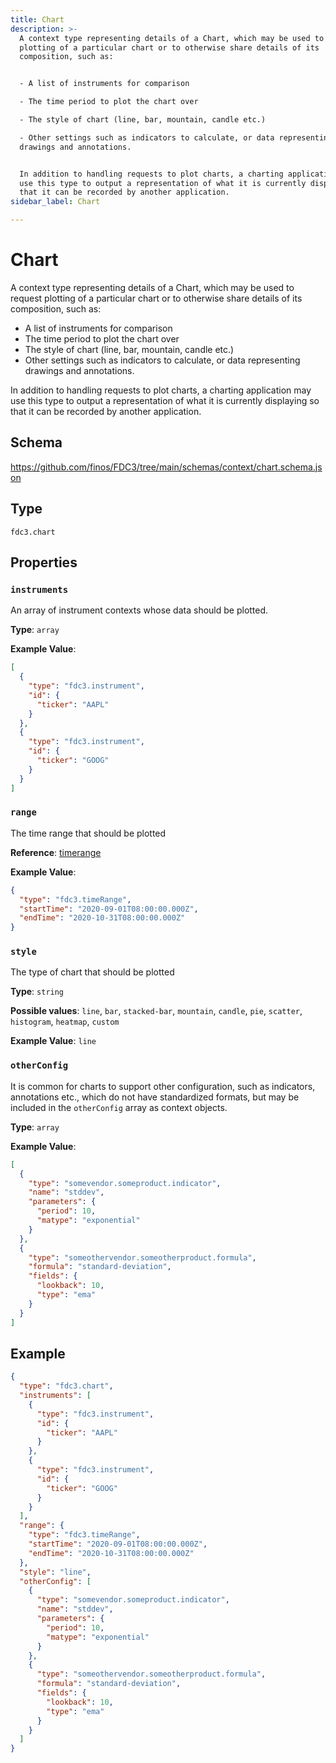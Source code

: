 ```yaml
---
title: Chart
description: >-
  A context type representing details of a Chart, which may be used to request
  plotting of a particular chart or to otherwise share details of its
  composition, such as:


  - A list of instruments for comparison

  - The time period to plot the chart over

  - The style of chart (line, bar, mountain, candle etc.)

  - Other settings such as indicators to calculate, or data representing
  drawings and annotations.


  In addition to handling requests to plot charts, a charting application may
  use this type to output a representation of what it is currently displaying so
  that it can be recorded by another application.
sidebar_label: Chart

---
```


# Chart

A context type representing details of a Chart, which may be used to request plotting of a particular chart or to otherwise share details of its composition, such as:

- A list of instruments for comparison
- The time period to plot the chart over
- The style of chart (line, bar, mountain, candle etc.)
- Other settings such as indicators to calculate, or data representing drawings and annotations.

In addition to handling requests to plot charts, a charting application may use this type to output a representation of what it is currently displaying so that it can be recorded by another application.

## Schema

<https://github.com/finos/FDC3/tree/main/schemas/context/chart.schema.json>

## Type

`fdc3.chart`

## Properties

### `instruments`

An array of instrument contexts whose data should be plotted.

**Type**: `array`


**Example Value**: 
```json
[
  {
    "type": "fdc3.instrument",
    "id": {
      "ticker": "AAPL"
    }
  },
  {
    "type": "fdc3.instrument",
    "id": {
      "ticker": "GOOG"
    }
  }
]
```

### `range`

The time range that should be plotted

**Reference**: [timerange](../timerange)




**Example Value**: 
```json
{
  "type": "fdc3.timeRange",
  "startTime": "2020-09-01T08:00:00.000Z",
  "endTime": "2020-10-31T08:00:00.000Z"
}
```

### `style`

The type of chart that should be plotted

**Type**: `string`

**Possible values**: `line`, `bar`, `stacked-bar`, `mountain`, `candle`, `pie`, `scatter`, `histogram`, `heatmap`, `custom`


**Example Value**: 
`line`

### `otherConfig`

It is common for charts to support other configuration, such as indicators, annotations etc., which do not have standardized formats, but may be included in the `otherConfig` array as context objects.

**Type**: `array`


**Example Value**: 
```json
[
  {
    "type": "somevendor.someproduct.indicator",
    "name": "stddev",
    "parameters": {
      "period": 10,
      "matype": "exponential"
    }
  },
  {
    "type": "someothervendor.someotherproduct.formula",
    "formula": "standard-deviation",
    "fields": {
      "lookback": 10,
      "type": "ema"
    }
  }
]
```

## Example

```json
{
  "type": "fdc3.chart",
  "instruments": [
    {
      "type": "fdc3.instrument",
      "id": {
        "ticker": "AAPL"
      }
    },
    {
      "type": "fdc3.instrument",
      "id": {
        "ticker": "GOOG"
      }
    }
  ],
  "range": {
    "type": "fdc3.timeRange",
    "startTime": "2020-09-01T08:00:00.000Z",
    "endTime": "2020-10-31T08:00:00.000Z"
  },
  "style": "line",
  "otherConfig": [
    {
      "type": "somevendor.someproduct.indicator",
      "name": "stddev",
      "parameters": {
        "period": 10,
        "matype": "exponential"
      }
    },
    {
      "type": "someothervendor.someotherproduct.formula",
      "formula": "standard-deviation",
      "fields": {
        "lookback": 10,
        "type": "ema"
      }
    }
  ]
}
```

